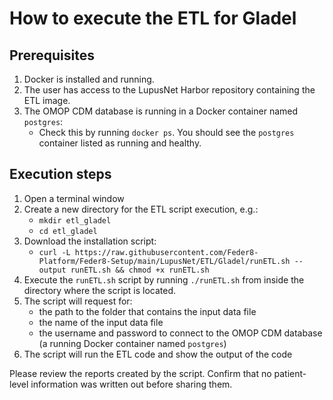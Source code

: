 # How to execute the ETL for Gladel

## Prerequisites
1. Docker is installed and running.
2. The user has access to the LupusNet Harbor repository containing the ETL image.
3. The OMOP CDM database is running in a Docker container named `postgres`:
    * Check this by running `docker ps`. You should see the `postgres` container listed as running and healthy.

## Execution steps
1. Open a terminal window 
2. Create a new directory for the ETL script execution, e.g.:
   * `mkdir etl_gladel`
   * `cd etl_gladel`
2. Download the installation script:
    * `curl -L https://raw.githubusercontent.com/Feder8-Platform/Feder8-Setup/main/LupusNet/ETL/Gladel/runETL.sh --output runETL.sh && chmod +x runETL.sh`
3. Execute the `runETL.sh` script by running `./runETL.sh` from inside the directory where the script is located.
4. The script will request for:
    * the path to the folder that contains the input data file
    * the name of the input data file
    * the username and password to connect to the OMOP CDM database (a running Docker container named `postgres`)
5. The script will run the ETL code and show the output of the code

Please review the reports created by the script. Confirm that no patient-level information was written out before sharing them.
